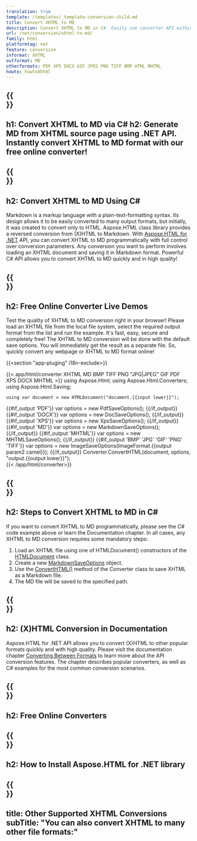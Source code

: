 ```yaml
---
translation: true
template: /templates/_template-conversion-child.md
title: Convert XHTML to MD
description: Convert XHTML to MD in C#. Easily use converter API within ASP.NET or any .NET application. Try online XHTML to MD Converter for free!
url: /net/conversion/xhtml-to-md/
family: html
platformtag: net
feature: conversion
informat: XHTML
outformat: MD
otherformats: PDF XPS DOCX GIF JPEG PNG TIFF BMP HTML MHTML
howto: howtoXhtml
---
```


{{<section banner>}}
---
h1: Convert XHTML to MD via C#
h2: Generate MD from XHTML source page using .NET API. Instantly convert XHTML to MD format with our free online converter!
---

{{<section overview>}}
---
h2: Convert XHTML to MD Using C#
---

Markdown is a markup language with a plain-text-formatting syntax. Its design allows it to be easily converted to many output formats, but initially, it was created to convert only to HTML. Aspose.HTML class library provides a reversed conversion from (X)HTML to Markdown. With [Aspose.HTML for .NET](https://products.aspose.com/html/{{lang.url-fragment}}net/) API, you can convert XHTML to MD programmatically with full control over conversion parameters. Any conversion you want to perform involves loading an XHTML document and saving it in Markdown format. Powerful C# API allows you to convert XHTML to MD quickly and in high quality!

{{<section demos>}}
---
h2: Free Online Converter Live Demos
---

Test the quality of XHTML to MD conversion right in your browser! Please load an XHTML file from the local file system, select the required output format from the list and run the example. It's fast, easy, secure and completely free! The XHTML to MD conversion will be done with the default save options. You will immediately get the result as a separate file. So, quickly convert any webpage or XHTML to MD format online!

{{<section "app-pluging" i18n-exclude>}}

{{< app/html/converter XHTML MD BMP TIFF PNG "JPG|JPEG" GIF PDF XPS DOCX MHTML >}}
using Aspose.Html;
using Aspose.Html.Converters;
using Aspose.Html.Saving;

    using var document = new HTMLDocument("document.{{input lower}}");
{{#if_output 'PDF'}}
    var options = new PdfSaveOptions();
{{/if_output}}
{{#if_output 'DOCX'}}
    var options = new DocSaveOptions();
{{/if_output}}
{{#if_output 'XPS'}}
    var options = new XpsSaveOptions();
{{/if_output}}
{{#if_output 'MD'}}
    var options = new MarkdownSaveOptions();
{{/if_output}}
{{#if_output 'MHTML'}}
    var options = new MHTMLSaveOptions();
{{/if_output}}
{{#if_output 'BMP' 'JPG' 'GIF' 'PNG' 'TIFF'}}
    var options = new ImageSaveOptions(ImageFormat.{{output param2 camel}});
{{/if_output}}
    Converter.ConvertHTML(document, options, "output.{{output lower}}");   
{{< /app/html/converter>}} 


{{<section steps>}}
---
h2: Steps to Convert XHTML to MD in C#
---

If you want to convert XHTML to MD programmatically, please see the C# code example above or learn the Documentation chapter. In all cases, any XHTML to MD conversion requires some mandatory steps:

1.  Load an XHTML file using one of HTMLDocument() constructors of the [HTMLDocument](https://reference.aspose.com/html/net/aspose.html/htmldocument/) class.
1.  Create a new [MarkdownSaveOptions](https://reference.aspose.com/html/net/aspose.html.saving/markdownsaveoptions/) object. 
1.  Use the [ConvertHTML()](https://reference.aspose.com/html/net/aspose.html.converters/converter/converthtml/) method of the Converter class to save XHTML as a Markdown file.
1.  The MD file will be saved to the specified path.

{{<section documentation>}}
---
h2: (X)HTML Conversion in Documentation
---

Aspose.HTML for .NET API allows you to convert (X)HTML to other popular formats quickly and with high quality. Please visit the documentation chapter <a href="https://docs.aspose.com/html/net/converting-between-formats/" target="_blank">Converting Between Formats</a> to learn more about the API conversion features. The chapter describes popular converters, as well as C# examples for the most common conversion scenarios.

{{<section online-converters>}}
---
h2: Free Online Converters
---

{{<section get-started>}}
---
h2: How to Install Aspose.HTML for .NET library
---

{{<section other-conversions>}}
---
title: Other Supported XHTML Conversions
subTitle: "You can also convert XHTML to many other file formats:"
---